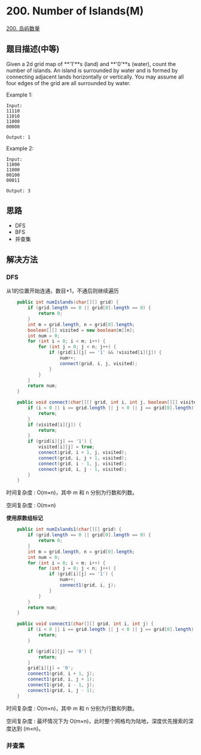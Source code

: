 # 200. Number of Islands(M)

[200. 岛屿数量](https://leetcode-cn.com/problems/number-of-islands/)


## 题目描述(中等)


Given a 2d grid map of **'1'**s (land) and **'0'**s (water), count the number of islands. An island is surrounded by water and is formed by connecting adjacent lands horizontally or vertically. You may assume all four edges of the grid are all surrounded by water.

Example 1:
```
Input:
11110
11010
11000
00000

Output: 1
```
Example 2:
```
Input:
11000
11000
00100
00011

Output: 3
```

## 思路

- DFS
- BFS
- 并查集

## 解决方法



### DFS

从1的位置开始连通，数目+1，不通后则继续遍历

```java
    public int numIslands(char[][] grid) {
        if (grid.length == 0 || grid[0].length == 0) {
            return 0;
        }
        int m = grid.length, n = grid[0].length;
        boolean[][] visited = new boolean[m][n];
        int num = 0;
        for (int i = 0; i < m; i++) {
            for (int j = 0; j < n; j++) {
                if (grid[i][j] == '1' && !visited[i][j]) {
                    num++;
                    connect(grid, i, j, visited);
                }
            }
        }
        return num;
    }

    public void connect(char[][] grid, int i, int j, boolean[][] visited) {
        if (i < 0 || i == grid.length || j < 0 || j == grid[0].length) {
            return;
        }
        if (visited[i][j]) {
            return;
        }
        if (grid[i][j] == '1') {
            visited[i][j] = true;
            connect(grid, i + 1, j, visited);
            connect(grid, i, j + 1, visited);
            connect(grid, i - 1, j, visited);
            connect(grid, i, j - 1, visited);
        }
    }
```
时间复杂度 : O(m×n)，其中 m 和 n 分别为行数和列数。

空间复杂度 : O(m×n)



**使用原数组标记**


```java
    public int numIslands1(char[][] grid) {
        if (grid.length == 0 || grid[0].length == 0) {
            return 0;
        }
        int m = grid.length, n = grid[0].length;
        int num = 0;
        for (int i = 0; i < m; i++) {
            for (int j = 0; j < n; j++) {
                if (grid[i][j] == '1') {
                    num++;
                    connect1(grid, i, j);
                }
            }
        }
        return num;
    }

    public void connect1(char[][] grid, int i, int j) {
        if (i < 0 || i == grid.length || j < 0 || j == grid[0].length) {
            return;
        }

        if (grid[i][j] == '0') {
            return;
        }
        grid[i][j] = '0';
        connect1(grid, i + 1, j);
        connect1(grid, i, j + 1);
        connect1(grid, i - 1, j);
        connect1(grid, i, j - 1);
    }
```

时间复杂度 : O(m×n)，其中 m 和 n 分别为行数和列数。

空间复杂度 : 最坏情况下为 O(m×n)，此时整个网格均为陆地，深度优先搜索的深度达到 (m×n)。

### 并查集

